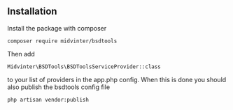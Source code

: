 ## Installation

Install the package with composer

    composer require midvinter/bsdtools

Then add

    Midvinter\BSDTools\BSDToolsServiceProvider::class

to your list of providers in the app.php config. When this is done you should also publish the bsdtools config file

    php artisan vendor:publish
